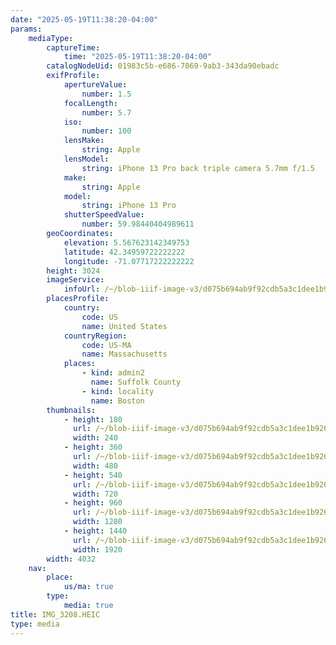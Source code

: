```yaml
---
date: "2025-05-19T11:38:20-04:00"
params:
    mediaType:
        captureTime:
            time: "2025-05-19T11:38:20-04:00"
        catalogNodeUid: 01983c5b-e686-7069-9ab3-343da90ebadc
        exifProfile:
            apertureValue:
                number: 1.5
            focalLength:
                number: 5.7
            iso:
                number: 100
            lensMake:
                string: Apple
            lensModel:
                string: iPhone 13 Pro back triple camera 5.7mm f/1.5
            make:
                string: Apple
            model:
                string: iPhone 13 Pro
            shutterSpeedValue:
                number: 59.98440404989611
        geoCoordinates:
            elevation: 5.567623142349753
            latitude: 42.34959722222222
            longitude: -71.07717222222222
        height: 3024
        imageService:
            infoUrl: /~/blob-iiif-image-v3/d075b694ab9f92cdb5a3c1dee1b92628a551b1482bebe844ec01edefb7b8c490/info.json
        placesProfile:
            country:
                code: US
                name: United States
            countryRegion:
                code: US-MA
                name: Massachusetts
            places:
                - kind: admin2
                  name: Suffolk County
                - kind: locality
                  name: Boston
        thumbnails:
            - height: 180
              url: /~/blob-iiif-image-v3/d075b694ab9f92cdb5a3c1dee1b92628a551b1482bebe844ec01edefb7b8c490/full/240%2C180/0/default.jpg
              width: 240
            - height: 360
              url: /~/blob-iiif-image-v3/d075b694ab9f92cdb5a3c1dee1b92628a551b1482bebe844ec01edefb7b8c490/full/480%2C360/0/default.jpg
              width: 480
            - height: 540
              url: /~/blob-iiif-image-v3/d075b694ab9f92cdb5a3c1dee1b92628a551b1482bebe844ec01edefb7b8c490/full/720%2C540/0/default.jpg
              width: 720
            - height: 960
              url: /~/blob-iiif-image-v3/d075b694ab9f92cdb5a3c1dee1b92628a551b1482bebe844ec01edefb7b8c490/full/1280%2C960/0/default.jpg
              width: 1280
            - height: 1440
              url: /~/blob-iiif-image-v3/d075b694ab9f92cdb5a3c1dee1b92628a551b1482bebe844ec01edefb7b8c490/full/1920%2C1440/0/default.jpg
              width: 1920
        width: 4032
    nav:
        place:
            us/ma: true
        type:
            media: true
title: IMG_3208.HEIC
type: media
---
```

